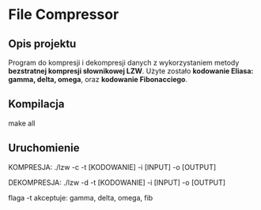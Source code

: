 # File Compressor

## Opis projektu

Program do kompresji i dekompresji danych z wykorzystaniem metody **bezstratnej kompresji słownikowej LZW**. Użyte zostało **kodowanie Eliasa: gamma, delta, omega**, oraz **kodowanie Fibonacciego**.

## Kompilacja

make all

## Uruchomienie

KOMPRESJA: ./lzw -c -t [KODOWANIE] -i [INPUT] -o [OUTPUT]  

DEKOMPRESJA: ./lzw -d -t [KODOWANIE] -i [INPUT] -o [OUTPUT]  

flaga -t akceptuje: gamma, delta, omega, fib  
